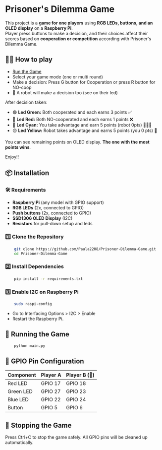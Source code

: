 # Prisoner's Dilemma Game

This project is a **game for one players** using **RGB LEDs, buttons, and an OLED display** on a **Raspberry Pi**.  
Player press buttons to make a decision, and their choices affect their scores based on **cooperation or competition** according with Prisoner's Dilemma Game.

## 👋🏼 How to play
* [Run the Game](#🚀-running-the-game)
* Select your game mode (one or multi round)
* Make a decision: Press G button for Cooperation or press R button for NO-coop
* 🤖 A robot will make a decision too (see on their led)

After decision taken:
* 🟢 **Led Green:**     Both cooperated and each earns 3 points ✅
* 🔴 **Led Red:**       Both NO-cooperated and each earns 1 points ❌
* 🩵 **Led Cyan:**      You take advantage and earn 5 points (robot 0pts) 👩🏻‍💻
* 🟡 **Led Yellow:**    Robot takes advantage and earns 5 points (you 0 pts) 🤖

You can see remaining points on OLED display. **The one with the most points wins**.

Enjoy!!

## 📦 Installation

### 🛠️ Requirements
- **Raspberry Pi** (any model with GPIO support)
- **RGB LEDs** (2x, connected to GPIO)
- **Push buttons** (2x, connected to GPIO)
- **SSD1306 OLED Display** (I2C)
- **Resistors** for pull-down setup and leds

### 1️⃣ Clone the Repository
```bash
    git clone https://github.com/Paula2208/Prisoner-Dilemma-Game.git
    cd Prisoner-Dilemma-Game
```

### 2️⃣ Install Dependencies
```bash
    pip install -r requirements.txt
```

### 3️⃣ Enable I2C on Raspberry Pi
```bash
    sudo raspi-config
```
* Go to Interfacing Options > I2C > Enable
* Restart the Raspberry Pi.

## 🚀 Running the Game
```bash
    python main.py
```

## 🔧 GPIO Pin Configuration

| Component | Player A | Player B (🤖) |
|-----------|----------|---------------|
| Red LED   | GPIO 17  | GPIO 18       |
| Green LED | GPIO 27  | GPIO 23       |
| Blue LED  | GPIO 22  | GPIO 24       |
| Button    | GPIO 5   | GPIO 6        |

## 🔄 Stopping the Game

Press Ctrl+C to stop the game safely.
All GPIO pins will be cleaned up automatically.